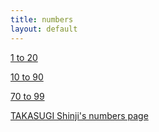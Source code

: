 ```yaml
---
title: numbers
layout: default
---
```

[1 to 20](1_to_20)

[10 to 90](10_to_90)

[70 to 99](70_to_99)

[TAKASUGI Shinji's numbers page](http://www.sf.airnet.ne.jp/ts/language/number.html)
